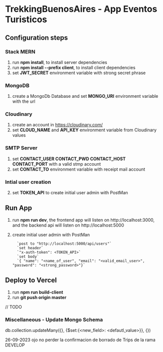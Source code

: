 # TrekkingBuenosAires - App Eventos Turisticos

## Configuration steps

### Stack MERN

1. run **npm install**, to install server dependencies
2. run **npm install --prefix client**, to install client dependencies
3. set **JWT_SECRET** environment variable with strong secret phrase


### MongoDB

1. create a MongoDb Database and set **MONGO_URI** environment variable with the url

### Cloudinary

1. create an account in https://cloudinary.com/
2. set **CLOUD_NAME** and **API_KEY** environment variable from Cloudinary values

### SMTP Server

1. set **CONTACT_USER
CONTACT_PWD
CONTACT_HOST
CONTACT_PORT** with a valid stmp account
2. set **CONTACT_TO** environment variable with receipt mail account

### Intial user creation

2. set **TOKEN_API** to create initial user admin with PostMan


## Run App

1. run **npm run dev**, the frontend app will listen on http://localhost:3000, and the backend api will listen on http://localhost:5000
2. create initial user admin with PostMan

         `post to "http://localhost:5000/api/users"`
         `set header`
         `"x-auth-token": <TOKEN_API>`
         `set body`
         `{ "name": "<name_of_user", "email": "<valid_email_user>", "password": "<strong_password>"}`


## Deploy to Vercel

1. run **npm run build-client**
2. run **git push origin master**

// TODO



### Miscellaneous - Update Mongo Schema

db.collection.updateMany({<filter>}, {$set:{<new_field>: <defautl_value>}}, {})


26-09-2023
ojo no perder la confirmacion de borrado de Trips de la rama DEVELOP